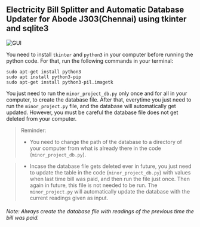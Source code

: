 ## Electricity Bill Splitter and Automatic Database Updater for Abode J303(Chennai) using tkinter and sqlite3

![GUI](https://github.com/swastikbanerjee07/Bill-Calculator/blob/master/photo_2020-04-18_13-14-44.jpg)




You need to install ```tkinter``` and ```python3``` in your computer before running the python code. For that, run the following commands in your terminal:
```
sudo apt-get install python3
sudo apt install python3-pip
sudo apt-get install python3-pil.imagetk
```

You just need to run the ```minor_project_db.py``` only once and for all in your computer, to create the database file.
After that, everytime you just need to run the ```minor_project.py``` file, and the database will automatically get updated. However, you must be careful the database file does not get deleted from your computer.

>Reminder: 
>* You need to change the path of the database to a directory of your computer from what is already there in the code (```minor_project_db.py```).
         
>* Incase the database file gets deleted ever in future, you just need to update the table in the code (```minor_project_db.py```) with values when last time bill was paid, and then run the file just once. Then again in future, this file is not needed to be run. The ```minor_project.py``` will automatically update the database with the current readings given as input.

###### Note: Always create the database file with readings of the previous time the bill was paid.
